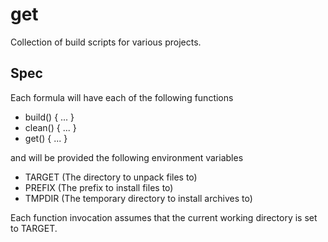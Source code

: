 get
===
Collection of build scripts for various projects.

Spec
----
Each formula will have each of the following functions

- build() { ... }
- clean() { ... }
- get() { ... }

and will be provided the following environment variables

- TARGET  (The directory to unpack files to)
- PREFIX  (The prefix to install files to)
- TMPDIR  (The temporary directory to install archives to)

Each function invocation assumes that the current working directory is set to
TARGET.
